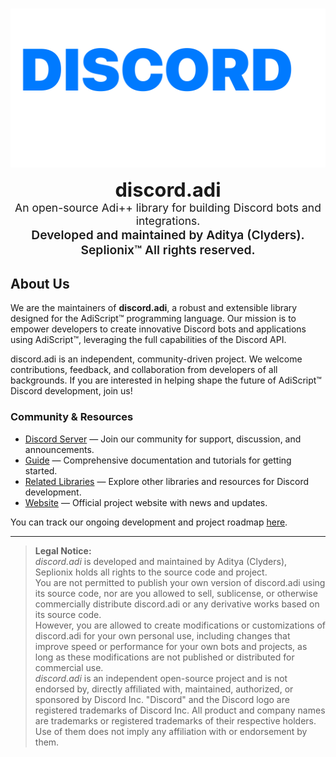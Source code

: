 <div align="center">
	<br />
	<p>
		<a href="https://adiplus.org/">
			<img src="dadi-full.svg" width="546" alt="discord.adi logo">
		</a>
	</p>
	<p>
		<span style="font-size:2.2em; font-weight:bold;">discord.adi</span><br>
		<span style="font-size:1.25em;">
			An open-source Adi++ library for building Discord bots and integrations.<br>
			<span style="font-size:1.1em; font-weight:600;">
				Developed and maintained by Aditya (Clyders). Seplionix™ All rights reserved.
			</span>
		</span>
	</p>
</div>

## About Us

We are the maintainers of <b>discord.adi</b>, a robust and extensible library designed for the AdiScript™ programming language. Our mission is to empower developers to create innovative Discord bots and applications using AdiScript™, leveraging the full capabilities of the Discord API.

discord.adi is an independent, community-driven project. We welcome contributions, feedback, and collaboration from developers of all backgrounds. If you are interested in helping shape the future of AdiScript™ Discord development, join us!

### Community & Resources

- [Discord Server] — Join our community for support, discussion, and announcements.
- [Guide] — Comprehensive documentation and tutorials for getting started.
- [Related Libraries] — Explore other libraries and resources for Discord development.
- [Website] — Official project website with news and updates.

You can track our ongoing development and project roadmap [here][Project].

---

> <b>Legal Notice:</b>  
> <i>discord.adi</i> is developed and maintained by Aditya (Clyders), Seplionix holds all rights to the source code and project.  
> You are not permitted to publish your own version of discord.adi using its source code, nor are you allowed to sell, sublicense, or otherwise commercially distribute discord.adi or any derivative works based on its source code.  
> However, you are allowed to create modifications or customizations of discord.adi for your own personal use, including changes that improve speed or performance for your own bots and projects, as long as these modifications are not published or distributed for commercial use.  
> <i>discord.adi</i> is an independent open-source project and is not endorsed by, directly affiliated with, maintained, authorized, or sponsored by Discord Inc. "Discord" and the Discord logo are registered trademarks of Discord Inc. All product and company names are trademarks or registered trademarks of their respective holders. Use of them does not imply any affiliation with or endorsement by them.

[Discord server]: https://discord.gg/ArufvuxDgn
[Guide]: https://adiplus.fwh.is/docs/discordadi
[Related Libraries]: https://discord.com/developers/docs/topics/community-resources#libraries
[Project]: https://github.com/orgs/discordadi/projects
[Website]: https://adiplus.fwh.is/discordadi
